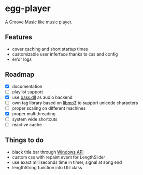 # egg-player
A Groove Music like music player.

## Features
- cover caching and short startup times
- customizable user inferface thanks to css and config
- error logs

## Roadmap
- [x] documentation
- [ ] playlist support
- [x] use [bass.dll](http://www.un4seen.com/) as audio backend
- [ ] own tag library based on [libmp3](https://github.com/TheOnlyCaky/libmp3) to support unicode characters
- [ ] proper scaling on different machines
- [x] proper multithreading
- [ ] system wide shortcuts
- [ ] reactive cache

## Things to do
- black title bar through [Windows API](https://msdn.microsoft.com/en-us/library/windows/desktop/ms724940%28v=vs.85%29.aspx)
- custom css with repaint event for LengthSlider
- use exact milliseconds time in timer, signal at song end
- lengthString function into Util class

